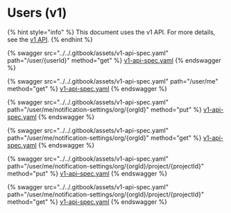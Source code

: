# Users (v1)

{% hint style="info" %}
This document uses the v1 API. For more details, see the [v1 API](../v1-api-overview.md).
{% endhint %}

{% swagger src="../../.gitbook/assets/v1-api-spec.yaml" path="/user/{userId}" method="get" %}
[v1-api-spec.yaml](../../.gitbook/assets/v1-api-spec.yaml)
{% endswagger %}

{% swagger src="../../.gitbook/assets/v1-api-spec.yaml" path="/user/me" method="get" %}
[v1-api-spec.yaml](../../.gitbook/assets/v1-api-spec.yaml)
{% endswagger %}

{% swagger src="../../.gitbook/assets/v1-api-spec.yaml" path="/user/me/notification-settings/org/{orgId}" method="put" %}
[v1-api-spec.yaml](../../.gitbook/assets/v1-api-spec.yaml)
{% endswagger %}

{% swagger src="../../.gitbook/assets/v1-api-spec.yaml" path="/user/me/notification-settings/org/{orgId}" method="get" %}
[v1-api-spec.yaml](../../.gitbook/assets/v1-api-spec.yaml)
{% endswagger %}

{% swagger src="../../.gitbook/assets/v1-api-spec.yaml" path="/user/me/notification-settings/org/{orgId}/project/{projectId}" method="put" %}
[v1-api-spec.yaml](../../.gitbook/assets/v1-api-spec.yaml)
{% endswagger %}

{% swagger src="../../.gitbook/assets/v1-api-spec.yaml" path="/user/me/notification-settings/org/{orgId}/project/{projectId}" method="get" %}
[v1-api-spec.yaml](../../.gitbook/assets/v1-api-spec.yaml)
{% endswagger %}
